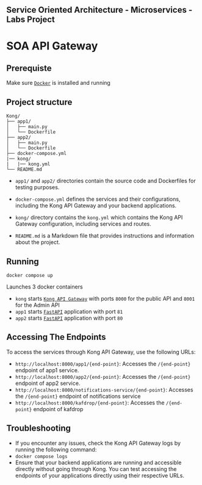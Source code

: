 ## Service Oriented Architecture - Microservices - Labs Project
# SOA API Gateway

## Prerequiste

Make sure [`Docker`]([http](https://www.docker.com/)) is installed and running

## Project structure
```
Kong/
├── app1/
│   ├── main.py
│   └── Dockerfile
├── app2/
│   ├── main.py
│   └── Dockerfile
├── docker-compose.yml
|── kong/
|   |── kong.yml
└── README.md
```
* `app1/` and `app2/` directories contain the source code and Dockerfiles for testing purposes.

* `docker-compose.yml` defines the services and their configurations, including the Kong API Gateway and your backend applications.

* `kong/` directory contains the  `kong.yml` which contains the Kong API Gateway configuration, including services and routes.

* `README.md` is a Markdown file that provides instructions and information about the project.

## Running

`docker compose up`

Launches 3 docker containers
* `kong` starts [`Kong API Gateway`](https://konghq.com/) with ports `8000` for the public API and `8001` for the Admin API
* `app1` starts [`FastAPI`](https://fastapi.tiangolo.com/) application with port `81`
* `app2` starts [`FastAPI`](https://fastapi.tiangolo.com/) application with port `80`

## Accessing The Endpoints

To access the services through Kong API Gateway, use the following URLs:

* `http://localhost:8000/app1/{end-point}`: Accesses the `/{end-point}` endpoint of app1 service.
* `http://localhost:8000/app2/{end-point}`: Accesses the `/{end-point}` endpoint of app2 service.
* `http://localhost:8000/notifications-service/{end-point}`: Accesses the `/{end-point}` endpoint of notifications service
* `http://localhost:8000/kafdrop/{end-point}`: Accesses the `/{end-point}` endpoint of kafdrop

## Troubleshooting

* If you encounter any issues, check the Kong API Gateway logs by running the following command:
* `docker compose logs`
* Ensure that your backend applications are running and accessible directly without going through Kong. You can test accessing the endpoints of your applications directly using their respective URLs.
